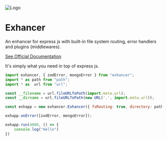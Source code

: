 ![Logo](https://cdn.discordapp.com/attachments/1202147000041345117/1202595843178373172/Frame_1.png?ex=65ce07a8&is=65bb92a8&hm=cb6b31709f319cbbe020a98cfb93353c2364096ea1c86dfb2684f70580cfb6a7&)

# Exhancer

An enhancer for express js with built-in file system routing, error handlers and plugins (middlewares).

[See Official Documentation](https://exhancer.netlify.app)

It's simply what you need in top of express js.

```javascript
import exhancer, { zodError, mongoError } from "exhancer";
import * as path from "path";
import * as  url from "url";

const __filename = url.fileURLToPath(import.meta.url);
const __dirname = url.fileURLToPath(new URL('.', import.meta.url));

const exhapp = new exhancer.Exhancer({ fsRouting: true, directory: path.resolve(__dirname, "src") })

exhapp.onError([zodError, mongoError]);

exhapp.run(4000, () => {
    console.log("Hello")
})
```


